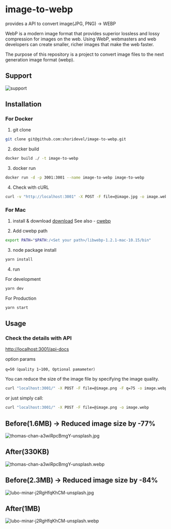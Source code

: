 # image-to-webp

provides a API to convert image(JPG, PNG) -> WEBP

WebP is a modern image format that provides superior lossless and lossy compression for images on the web. Using WebP, webmasters and web developers can create smaller, richer images that make the web faster.

The purpose of this repository is a project to convert image files to the next generation image format (webp).

## Support
![support](./docs/images/support.png)

## Installation
### For Docker
1. git clone
```bash
git clone git@github.com:shoridevel/image-to-webp.git
```
2. docker build
```bash
docker build ./ -t image-to-webp
```
3. docker run
```bash
docker run -d -p 3001:3001 --name image-to-webp image-to-webp
```
4. Check with cURL
```bash
curl -v "http://localhost:3001" -X POST -F file=@image.jpg -o image.webp
```

### For Mac
1. install & download [download](https://developers.google.com/speed/webp/download)
   See also - [cwebp](https://developers.google.com/speed/webp)

2. Add cwebp path
```bash
export PATH="$PATH:/<Set your path>/libwebp-1.2.1-mac-10.15/bin"
```
3. node package install
```bash
yarn install
```
4. run

For development
```bash
yarn dev
```

For Production
```bash
yarn start
```

## Usage
### Check the details with API
[http://localhost:3001/api-docs](http://localhost:3001/api-docs/)

option params

```
q=50（quality 1~100, Optional pamameter）
```

You can reduce the size of the image file by specifying the image quality.

```bash
curl "localhost:3001/" -X POST -F file=@image.png -F q=75 -o image.webp
```

or just simply call:

```bash
curl "localhost:3001/" -X POST -F file=@image.png -o image.webp
```

## Before(1.6MB) → Reduced image size by -77%

![thomas-chan-a3wiRpcBmgY-unsplash.jpg](./docs/images/before/thomas-chan-a3wiRpcBmgY-unsplash.jpg)

## After(330KB)

![thomas-chan-a3wiRpcBmgY-unsplash.webp](./docs/images/after/thomas-chan-a3wiRpcBmgY-unsplash.webp)

## Before(2.3MB) → Reduced image size by -84%

![lubo-minar-j2RgHfqKhCM-unsplash.jpg](./docs/images/before/lubo-minar-j2RgHfqKhCM-unsplash.jpg)

## After(1MB)

![lubo-minar-j2RgHfqKhCM-unsplash.webp](./docs/images/before/lubo-minar-j2RgHfqKhCM-unsplash.jpg)
